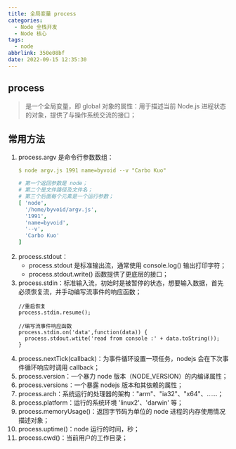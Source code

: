 ```yaml
---
title: 全局变量 process
categories:
  - Node 全栈开发
  - Node 核心
tags:
  - node
abbrlink: 350e08bf
date: 2022-09-15 12:35:30
---
```

## process 
>是一个全局变量，即 global 对象的属性：用于描述当前 Node.js 进程状态的对象，提供了与操作系统交流的接口；

## 常用方法
1. process.argv 是命令行参数数组：
    ```YAML
    $ node argv.js 1991 name=byvoid --v "Carbo Kuo" 

    # 第一个返回参数是 node；
    # 第二个是文件路径及文件名；
    # 第三个后面每个元素是一个运行参数；
    [ 'node',   
      '/home/byvoid/argv.js',  
      '1991',   
      'name=byvoid',  
      '--v',   
      'Carbo Kuo' 
    ]
    ```
2. process.stdout：
    - process.stdout 是标准输出流，通常使用 console.log() 输出打印字符；
    - process.stdout.write() 函数提供了更底层的接口；
3. process.stdin：标准输入流，初始时是被暂停的状态，想要输入数据，首先必须恢复流，并手动编写流事件的响应函数；
    ```JS
    //重启恢复
    process.stdin.resume();
    
    //编写流事件响应函数
    process.stdin.on('data',function(data)) {
      process.stdout.wtite('read from console :' + data.toString());
    }
    ```
4. process.nextTick(callback)：为事件循环设置一项任务，nodejs 会在下次事件循环响应时调用 callback；
5. process.version：一个暴力 node 版本（NODE_VERSION）的内编译属性；
6. process.versions：一个暴露 nodejs 版本和其依赖的属性；
7. process.arch：系统运行的处理器的架构："arm"、"ia32"、"x64"、......；
8. process.platform：运行的系统环境 'linux2'、'darwin' 等；
9. process.memoryUsage()：返回字节码为单位的 node 进程的内存使用情况描述对象；
10. process.uptime()：node 运行的时间，秒；
11. process.cwd()：当前用户的工作目录；
